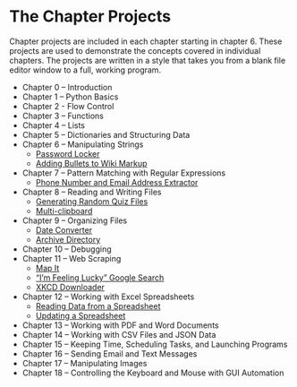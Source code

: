 # The Chapter Projects

Chapter projects are included in each chapter starting in chapter 6. These projects are used to demonstrate the concepts covered in individual chapters. The projects are written in a style that takes you from a blank file editor window to a full, working program. 

* Chapter 0 – Introduction
* Chapter 1 – Python Basics
* Chapter 2 - Flow Control
* Chapter 3 – Functions
* Chapter 4 – Lists
* Chapter 5 – Dictionaries and Structuring Data
* Chapter 6 – Manipulating Strings
    - [Password Locker](./password_locker/)
    - [Adding Bullets to Wiki Markup](./bullet_point_adder/)
* Chapter 7 – Pattern Matching with Regular Expressions
    - [Phone Number and Email Address Extractor](./phone_email_extractor/)
* Chapter 8 – Reading and Writing Files
    - [Generating Random Quiz Files](./quiz_generator/)
    - [Multi-clipboard](./multiclipboard/)
* Chapter 9 – Organizing Files
    - [Date Converter](./date_converter/)
    - [Archive Directory](./archive_directory/)
* Chapter 10 – Debugging
* Chapter 11 – Web Scraping
    - [Map It](./map_it/)
    - [“I’m Feeling Lucky” Google Search](./lucky/)
    - [XKCD Downloader](./xkcd_downloader/)
* Chapter 12 – Working with Excel Spreadsheets
    - [Reading Data from a Spreadsheet](./reading_excel_data/)
    - [Updating a Spreadsheet](./updating_spreadsheet/)
* Chapter 13 – Working with PDF and Word Documents
* Chapter 14 – Working with CSV Files and JSON Data
* Chapter 15 – Keeping Time, Scheduling Tasks, and Launching Programs
* Chapter 16 – Sending Email and Text Messages
* Chapter 17 – Manipulating Images
* Chapter 18 – Controlling the Keyboard and Mouse with GUI Automation
